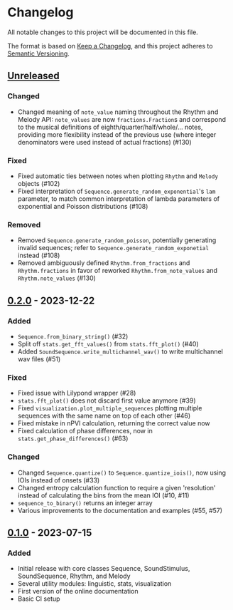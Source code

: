 # Changelog

All notable changes to this project will be documented in this file.

The format is based on [Keep a Changelog](https://keepachangelog.com/en/1.0.0/),
and this project adheres to [Semantic Versioning](https://semver.org/spec/v2.0.0.html).

## [Unreleased]
### Changed
- Changed meaning of `note_value` naming throughout the Rhythm and Melody API: `note_values` are now `fractions.Fraction`s and correspond to the musical definitions of eighth/quarter/half/whole/... notes, providing more flexibility instead of the previous use (where integer denominators were used instead of actual fractions) (#130)

### Fixed
- Fixed automatic ties between notes when plotting `Rhythm` and `Melody` objects (#102)
- Fixed interpretation of `Sequence.generate_random_exponential`'s `lam` parameter, to match common interpretation of lambda parameters of exponential and Poisson distributions (#108)

### Removed
- Removed `Sequence.generate_random_poisson`, potentially generating invalid sequences; refer to `Sequence.generate_random_exponetial` instead (#108)
- Removed ambiguously defined `Rhythm.from_fractions` and `Rhythm.fractions` in favor of reworked `Rhythm.from_note_values` and `Rhythm.note_values` (#130)

## [0.2.0] - 2023-12-22
### Added
- `Sequence.from_binary_string()` (#32)
- Split off `stats.get_fft_values()` from `stats.fft_plot()` (#40)
- Added `SoundSequence.write_multichannel_wav()` to write multichannel wav files (#51)

### Fixed
- Fixed issue with Lilypond wrapper (#28)
- `stats.fft_plot()` does not discard first value anymore (#39)
- Fixed `visualization.plot_multiple_sequences` plotting multiple sequences with the same name on top of each other (#46)
- Fixed mistake in nPVI calculation, returning the correct value now
- Fixed calculation of phase differences, now in `stats.get_phase_differences()` (#63)

### Changed
- Changed `Sequence.quantize()` to `Sequence.quantize_iois()`, now using IOIs instead of onsets (#33)
- Changed entropy calculation function to require a given 'resolution' instead of calculating the bins from the mean IOI (#10, #11)
- `sequence_to_binary()` returns an integer array
- Various improvements to the documentation and examples (#55, #57)

## [0.1.0] - 2023-07-15
### Added
- Initial release with core classes Sequence, SoundStimulus, SoundSequence, Rhythm, and Melody
- Several utility modules: linguistic, stats, visualization
- First version of the online documentation
- Basic CI setup

[Unreleased]: https://github.com/Jellevanderwerff/thebeat/compare/v0.2.0...HEAD
[0.2.0]: https://github.com/Jellevanderwerff/thebeat/compare/v0.1.0...v0.2.0
[0.1.0]: https://github.com/Jellevanderwerff/thebeat/releases/tag/v0.1.0

